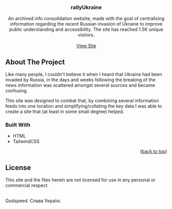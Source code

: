 <a name="readme-top"></a>

<br />
<h3 align="center">rallyUkraine</h3>

  <p align="center">
    An archived info consolidation website, made with the goal of centralising information regarding the recent Russian
invasion of Ukraine to improve public understanding and accessibility. The site has reached 1.5K unique visitors.
    <br />
    <br />
    <a href="https://rallyukraine.com">View Site</a>
  </p>
</div>

<!-- ABOUT THE PROJECT -->
## About The Project

Like many people, I couldn't believe it when I heard that Ukraine had been invaded by Russia, in the days and weeks following the breaking of the news information was scattered amongst several sources and became confusing.

This site was designed to combat that, by combining several information feeds into one location and simplifying/collating the key data I was able to create a site that (at least in some small degree) helped.

### Built With

* HTML
* TailwindCSS

<p align="right">(<a href="#readme-top">back to top</a>)</p>

## License

This site and the files herein are not licensed for use in any personal or commercial respect.
</br>
</br>

Godspeed.
Слава Україні.
